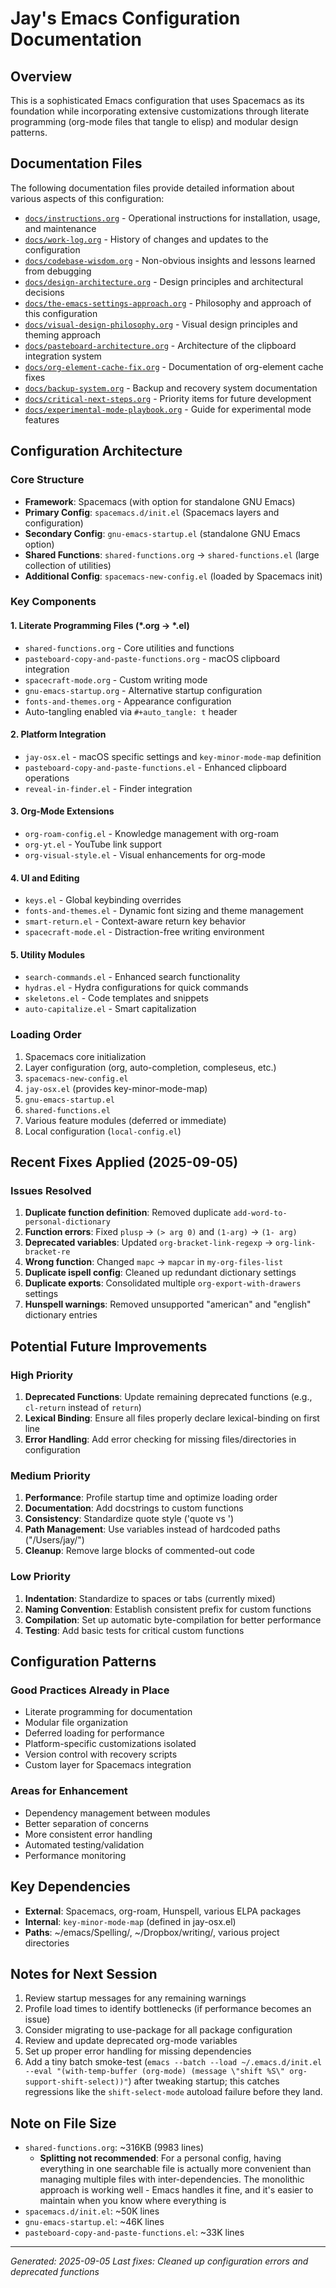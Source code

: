 # Jay's Emacs Configuration Documentation

## Overview
This is a sophisticated Emacs configuration that uses Spacemacs as its foundation while incorporating extensive customizations through literate programming (org-mode files that tangle to elisp) and modular design patterns.

## Documentation Files

The following documentation files provide detailed information about various aspects of this configuration:

- [`docs/instructions.org`](docs/instructions.org) - Operational instructions for installation, usage, and maintenance
- [`docs/work-log.org`](docs/work-log.org) - History of changes and updates to the configuration
- [`docs/codebase-wisdom.org`](docs/codebase-wisdom.org) - Non-obvious insights and lessons learned from debugging
- [`docs/design-architecture.org`](docs/design-architecture.org) - Design principles and architectural decisions
- [`docs/the-emacs-settings-approach.org`](docs/the-emacs-settings-approach.org) - Philosophy and approach of this configuration
- [`docs/visual-design-philosophy.org`](docs/visual-design-philosophy.org) - Visual design principles and theming approach
- [`docs/pasteboard-architecture.org`](docs/pasteboard-architecture.org) - Architecture of the clipboard integration system
- [`docs/org-element-cache-fix.org`](docs/org-element-cache-fix.org) - Documentation of org-element cache fixes
- [`docs/backup-system.org`](docs/backup-system.org) - Backup and recovery system documentation
- [`docs/critical-next-steps.org`](docs/critical-next-steps.org) - Priority items for future development
- [`docs/experimental-mode-playbook.org`](docs/experimental-mode-playbook.org) - Guide for experimental mode features

## Configuration Architecture

### Core Structure
- **Framework**: Spacemacs (with option for standalone GNU Emacs)
- **Primary Config**: `spacemacs.d/init.el` (Spacemacs layers and configuration)
- **Secondary Config**: `gnu-emacs-startup.el` (standalone GNU Emacs option)
- **Shared Functions**: `shared-functions.org` → `shared-functions.el` (large collection of utilities)
- **Additional Config**: `spacemacs-new-config.el` (loaded by Spacemacs init)

### Key Components

#### 1. Literate Programming Files (*.org → *.el)
- `shared-functions.org` - Core utilities and functions
- `pasteboard-copy-and-paste-functions.org` - macOS clipboard integration
- `spacecraft-mode.org` - Custom writing mode
- `gnu-emacs-startup.org` - Alternative startup configuration
- `fonts-and-themes.org` - Appearance configuration
- Auto-tangling enabled via `#+auto_tangle: t` header

#### 2. Platform Integration
- `jay-osx.el` - macOS specific settings and `key-minor-mode-map` definition
- `pasteboard-copy-and-paste-functions.el` - Enhanced clipboard operations
- `reveal-in-finder.el` - Finder integration

#### 3. Org-Mode Extensions
- `org-roam-config.el` - Knowledge management with org-roam
- `org-yt.el` - YouTube link support
- `org-visual-style.el` - Visual enhancements for org-mode

#### 4. UI and Editing
- `keys.el` - Global keybinding overrides
- `fonts-and-themes.el` - Dynamic font sizing and theme management
- `smart-return.el` - Context-aware return key behavior
- `spacecraft-mode.el` - Distraction-free writing environment

#### 5. Utility Modules
- `search-commands.el` - Enhanced search functionality
- `hydras.el` - Hydra configurations for quick commands
- `skeletons.el` - Code templates and snippets
- `auto-capitalize.el` - Smart capitalization

### Loading Order
1. Spacemacs core initialization
2. Layer configuration (org, auto-completion, compleseus, etc.)
3. `spacemacs-new-config.el`
4. `jay-osx.el` (provides key-minor-mode-map)
5. `gnu-emacs-startup.el`
6. `shared-functions.el`
7. Various feature modules (deferred or immediate)
8. Local configuration (`local-config.el`)

## Recent Fixes Applied (2025-09-05)

### Issues Resolved
1. **Duplicate function definition**: Removed duplicate `add-word-to-personal-dictionary`
2. **Function errors**: Fixed `plusp` → `(> arg 0)` and `(1-arg)` → `(1- arg)`
3. **Deprecated variables**: Updated `org-bracket-link-regexp` → `org-link-bracket-re`
4. **Wrong function**: Changed `mapc` → `mapcar` in `my-org-files-list`
5. **Duplicate ispell config**: Cleaned up redundant dictionary settings
6. **Duplicate exports**: Consolidated multiple `org-export-with-drawers` settings
7. **Hunspell warnings**: Removed unsupported "american" and "english" dictionary entries

## Potential Future Improvements

### High Priority
1. **Deprecated Functions**: Update remaining deprecated functions (e.g., `cl-return` instead of `return`)
2. **Lexical Binding**: Ensure all files properly declare lexical-binding on first line
3. **Error Handling**: Add error checking for missing files/directories in configuration

### Medium Priority
1. **Performance**: Profile startup time and optimize loading order
2. **Documentation**: Add docstrings to custom functions
3. **Consistency**: Standardize quote style ('quote vs ')
4. **Path Management**: Use variables instead of hardcoded paths ("/Users/jay/")
5. **Cleanup**: Remove large blocks of commented-out code

### Low Priority
1. **Indentation**: Standardize to spaces or tabs (currently mixed)
2. **Naming Convention**: Establish consistent prefix for custom functions
3. **Compilation**: Set up automatic byte-compilation for better performance
4. **Testing**: Add basic tests for critical custom functions

## Configuration Patterns

### Good Practices Already in Place
- Literate programming for documentation
- Modular file organization
- Deferred loading for performance
- Platform-specific customizations isolated
- Version control with recovery scripts
- Custom layer for Spacemacs integration

### Areas for Enhancement
- Dependency management between modules
- Better separation of concerns
- More consistent error handling
- Automated testing/validation
- Performance monitoring

## Key Dependencies
- **External**: Spacemacs, org-roam, Hunspell, various ELPA packages
- **Internal**: `key-minor-mode-map` (defined in jay-osx.el)
- **Paths**: ~/emacs/Spelling/, ~/Dropbox/writing/, various project directories

## Notes for Next Session
1. Review startup messages for any remaining warnings
2. Profile load times to identify bottlenecks (if performance becomes an issue)
3. Consider migrating to use-package for all package configuration
4. Review and update deprecated org-mode variables
5. Set up proper error handling for missing dependencies
6. Add a tiny batch smoke-test (`emacs --batch --load ~/.emacs.d/init.el --eval "(with-temp-buffer (org-mode) (message \"shift %S\" org-support-shift-select))"`) after tweaking startup; this catches regressions like the `shift-select-mode` autoload failure before they land.

## Note on File Size
- `shared-functions.org`: ~316KB (9983 lines) 
  - **Splitting not recommended**: For a personal config, having everything in one searchable file is actually more convenient than managing multiple files with inter-dependencies. The monolithic approach is working well - Emacs handles it fine, and it's easier to maintain when you know where everything is
- `spacemacs.d/init.el`: ~50K lines
- `gnu-emacs-startup.el`: ~46K lines  
- `pasteboard-copy-and-paste-functions.el`: ~33K lines

---
*Generated: 2025-09-05*
*Last fixes: Cleaned up configuration errors and deprecated functions*
